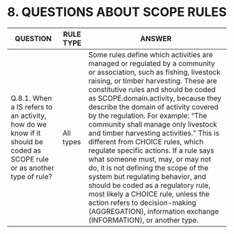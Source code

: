 # 8. QUESTIONS ABOUT SCOPE RULES
| QUESTION | RULE TYPE | ANSWER |
|----------|-----------|--------|
|Q.8.1. When a IS refers to an activity, how do we know if it should be coded as SCOPE rule or as another type of rule?|All types|Some rules define which activities are managed or regulated by a community or association, such as fishing, livestock raising, or timber harvesting. These are constitutive rules and should be coded as SCOPE.domain.activity, because they describe the domain of activity covered by the regulation. For example: “The community shall manage only livestock and timber harvesting activities.” This is different from CHOICE rules, which regulate specific actions. If a rule says what someone must, may, or may not do, it is not defining the scope of the system but regulating behavior, and should be coded as a regulatory rule, most likely a CHOICE rule, unless the action refers to decision-making (AGGREGATION), information exchange (INFORMATION), or another type.|
